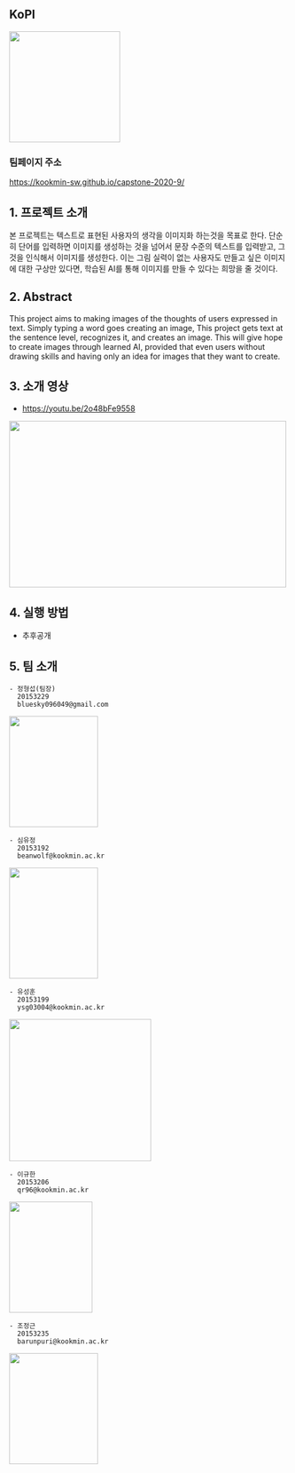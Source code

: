 ## KoPI
<img src="https://user-images.githubusercontent.com/20828492/77301470-13225c00-6d33-11ea-814f-7e4d129d2891.png" width="200" height="200">

### 팀페이지 주소
https://kookmin-sw.github.io/capstone-2020-9/

## 1. 프로젝트 소개
본 프로젝트는 텍스트로 표현된 사용자의 생각을 이미지화 하는것을 목표로 한다.
단순히 단어를 입력하면 이미지를 생성하는 것을 넘어서 문장 수준의 텍스트를 입력받고, 그것을 인식해서 이미지를 생성한다. 이는 그림 실력이 없는 사용자도 만들고 싶은 이미지에 대한 구상만 있다면, 학습된 AI를 통해 이미지를 만들 수 있다는 희망을 줄 것이다.

## 2. Abstract
This project aims to making images of the thoughts of users expressed in text.
Simply typing a word goes creating an image, This project gets text at the sentence level, recognizes it, and creates an image. This will give hope to create images through learned AI, provided that even users without drawing skills and having only an idea for images that they want to create.


## 3. 소개 영상
 - https://youtu.be/2o48bFe9558
 <img src="https://user-images.githubusercontent.com/20828492/77653369-ea0ffe80-6fb2-11ea-9b22-fd1d9023b367.png" width="500" height="300">

## 4. 실행 방법
 - 추후공개

## 5. 팀 소개

    - 정형섭(팀장)
      20153229
      bluesky096049@gmail.com
 <img src="https://user-images.githubusercontent.com/20828492/77650602-145fbd00-6faf-11ea-9f68-ad54d178baa1.jpg" width="160" height="200">
    
    - 심유정
      20153192
      beanwolf@kookmin.ac.kr
   <img src="https://user-images.githubusercontent.com/20828492/77652703-03fd1180-6fb2-11ea-95b8-fe1abd59f51f.jpg" width="160" height="200">
      
    - 유성훈
      20153199
      ysg03004@kookmin.ac.kr
   <img src="https://user-images.githubusercontent.com/20828492/77650563-05790a80-6faf-11ea-8932-84a15f540551.jpg" width="256" height="256">
      
      
    - 이규한
      20153206
      qr96@kookmin.ac.kr
   <img src="https://user-images.githubusercontent.com/20828492/77650650-24779c80-6faf-11ea-9e66-68652b3252ef.jpg" width="150" height="200">
   
   
    - 조정근
      20153235
      barunpuri@kookmin.ac.kr
   <img src="https://user-images.githubusercontent.com/20828492/77650692-335e4f00-6faf-11ea-842a-1aafd720f60c.jpg" width="160" height="200">
      


<!--
## Markdown을 사용하여 내용꾸미기

Markdown은 작문을 스타일링하기위한 가볍고 사용하기 쉬운 구문입니다. 여기에는 다음을위한 규칙이 포함됩니다.

```markdown
Syntax highlighted code block

# Header 1
## Header 2
### Header 3

- Bulleted
- List

1. Numbered
2. List

**Bold** and _Italic_ and `Code` text

[Link](url) and ![Image](src)
```

자세한 내용은 [GitHub Flavored Markdown](https://guides.github.com/features/mastering-markdown/).

### Support or Contact

readme 파일 생성에 추가적인 도움이 필요하면 [도움말](https://help.github.com/articles/about-readmes/) 이나 [contact support](https://github.com/contact) 을 이용하세요.
-->
